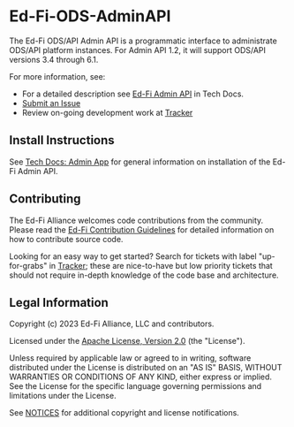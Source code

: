 # Ed-Fi-ODS-AdminAPI

The Ed-Fi ODS/API Admin API is a programmatic interface to administrate ODS/API platform instances.  For Admin API 1.2, it will support ODS/API versions 3.4 through 6.1.

For more information, see:

* For a detailed description see [Ed-Fi Admin API](https://techdocs.ed-fi.org/display/ADMINAPI) in Tech
  Docs.
* [Submit an
  Issue](https://support.ed-fi.org)
* Review on-going development work at
  [Tracker](https://tracker.ed-fi.org/projects/ADMINAPI/issues)

## Install Instructions

See [Tech Docs: Admin
App](https://techdocs.ed-fi.org/display/ADMINAPI) for general
information on installation of the Ed-Fi Admin API.

## Contributing

The Ed-Fi Alliance welcomes code contributions from the community. Please read
the [Ed-Fi Contribution
Guidelines](https://techdocs.ed-fi.org/display/ETKB/Code+Contribution+Guidelines)
for detailed information on how to contribute source code.

Looking for an easy way to get started? Search for tickets with label
"up-for-grabs" in [Tracker](https://tracker.ed-fi.org/issues/?filter=14106);
these are nice-to-have but low priority tickets that should not require in-depth
knowledge of the code base and architecture.

## Legal Information

Copyright (c) 2023 Ed-Fi Alliance, LLC and contributors.

Licensed under the [Apache License, Version 2.0](LICENSE) (the "License").

Unless required by applicable law or agreed to in writing, software
distributed under the License is distributed on an "AS IS" BASIS,
WITHOUT WARRANTIES OR CONDITIONS OF ANY KIND, either express or implied.
See the License for the specific language governing permissions and
limitations under the License.

See [NOTICES](NOTICES.md) for additional copyright and license notifications.
